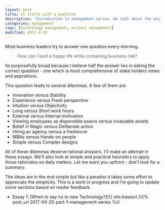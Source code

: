 ```yaml
---
layout: post
title: It starts with a question
description: "Introduction to management series. We talk about the why and about what to expect."
categories: management
tags: [technology management, project management]
modified: 2017-4-24
---
```

Most business leaders try to answer one question every morning.

> How can I lead a happy life while containing business risk?

Its purposefully broad because I believe half the answer lies in asking the correct question - one which is most comprehensive of stake holders views and aspirations.

This question leads to several dilemmas. A few of them are:

- Innovation versus Stability
- Experience versus Fresh perspective
- Intuition versus Objectivity
- Long versus Short work hours
- External versus Internal motivation
- Viewing employees as dispensible pawns versus invaluable assets
- Belief in Magic versus Deliberate action
- Hiring an agency versus a freelancer
- MBAs versus Hands-on people
- Simple versus Complex designs

All of these dilemmas deserve rational answers. I'll make an attempt in these essays. We'll also look at simple and practical heuristics to apply those rationales on daily matters. Let me warn you upfront - don't look for a _summary_.

The ideas are in the end simple but like a paradox it takes some effort to appreciate the simplicity. This is a work in progress and I'm going to update some sections based on reader feedback.

- Essay 1: [When to say no to new Technology?]({{ site.baseurl }}{% post_url 2017-04-25-part-1-management-series %})
